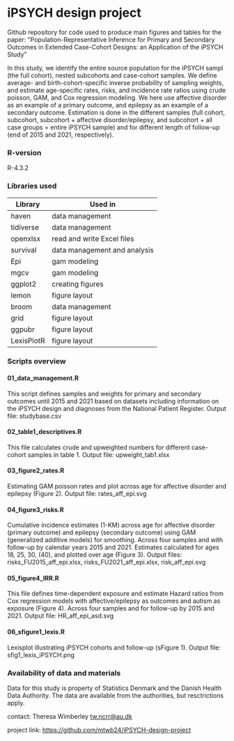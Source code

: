 # iPSYCH design project

Github repository for code used to produce main figures and tables for the paper: "Population-Representative Inference for Primary and Secondary Outcomes in Extended Case-Cohort Designs: an Application of the iPSYCH Study"

In this study, we identify the entire source population for the iPSYCH sampl (the full cohort), nested subcohorts and case-cohort samples. We define average- and birth-cohort-specific inverse probability of sampling weights, and estimate age-specific rates, risks, and incidence rate ratios using crude poisson, GAM, and Cox regression modeling. We here use affective disorder as an example of a primary outcome, and epilepsy as an example of a secondary outcome. Estimation is done in the different samples (full cohort, subcohort, subcohort + affective disorder/epilepsy, and subcohort + all case groups = entire iPSYCH sample) and for different length of follow-up (end of 2015 and 2021, respectively).

### R-version 
R-4.3.2

### Libraries used

| Library       | Used in                         |
| ------------- | ------------------------------- |
| haven         | data management                 |
| tidiverse     | data management                 |
| openxlsx      | read and write Excel files      |
| survival      | data management and analysis    |
| Epi           | gam modeling                    |
| mgcv          | gam modeling                    |
| ggplot2       | creating figures                |
| lemon         | figure layout                   |
| broom         | data management                 |
| grid          | figure layout                   |
| ggpubr        | figure layout                   |
| LexisPlotR    | figure layout                   |

### Scripts overview

#### 01_data_management.R
This script defines samples and weights for primary and
secondary outcomes until 2015 and 2021 based on datasets including information
on the iPSYCH design and diagnoses from the National Patient Register. Output file: studybase.csv

#### 02_table1_descriptives.R
This file calculates crude and upweighted numbers for different case-cohort samples in table 1. Output file: upweight_tab1.xlsx

#### 03_figure2_rates.R
Estimating GAM poisson rates and plot across age for affective disorder and epilepsy (Figure 2). Output file: rates_aff_epi.svg 

#### 04_figure3_risks.R
Cumulative incidence estimates (1-KM) across age for affective disorder (primary outcome) and epilepsy (secondary outcome) using GAM (generalized additive models) for smoothing. Across four samples and with follow-up by calendar years 2015 and 2021. Estimates calculated for ages 18, 25, 30, (40), and plotted over age (Figure 3). Output files: risks_FU2015_aff_epi.xlsx, risks_FU2021_aff_epi.xlsx, risk_aff_epi.svg

#### 05_figure4_IRR.R
This file defines time-dependent exposure and estimate Hazard ratios from Cox 
regression models with affective/epilepsy as outcomes and autism as exposure (Figure 4).
Across four samples and for follow-up by 2015 and 2021. Output file: HR_aff_epi_asd.svg

#### 06_sfigure1_lexis.R
Lexisplot illustrating iPSYCH cohorts and follow-up (sFigure 1). Output file: sfig1_lexis_iPSYCH.png

### Availability of data and materials

Data for this study is property of Statistics Denmark and the Danish Health Data Authority. The data are available from the authorities, but resctrictions apply.

contact: Theresa Wimberley tw.ncrr@au.dk

project link: https://github.com/mtwb24/iPSYCH-design-project

